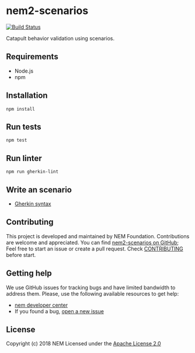 # nem2-scenarios

[![Build Status](https://travis-ci.org/nemtech/nem2-scenarios.svg?branch=master)](https://travis-ci.org/nemtech/nem2-scenarios)

Catapult behavior validation using scenarios.

## Requirements

* Node.js
* npm

## Installation

``npm install``

## Run tests

``npm test``

## Run linter

``npm run gherkin-lint``

## Write an scenario

* [Gherkin syntax](https://docs.cucumber.io/gherkin/)

## Contributing

This project is developed and maintained by NEM Foundation. Contributions are welcome and appreciated. You can find [nem2-scenarios on GitHub][self]; 
Feel free to start an issue or create a pull request. Check [CONTRIBUTING](CONTRIBUTING.md) before start.

## Getting help

We use GitHub issues for tracking bugs and have limited bandwidth to address them.
Please, use the following available resources to get help:

- [nem developer center][docs]
- If you found a bug, [open a new issue][issues]

## License

Copyright (c) 2018 NEM
Licensed under the [Apache License 2.0](LICENSE)

[self]: https://github.com/nemtech/nem2-scenarios
[docs]: https://nemtech.github.io/
[issues]: https://github.com/nemtech/nem2-scenarios/issues